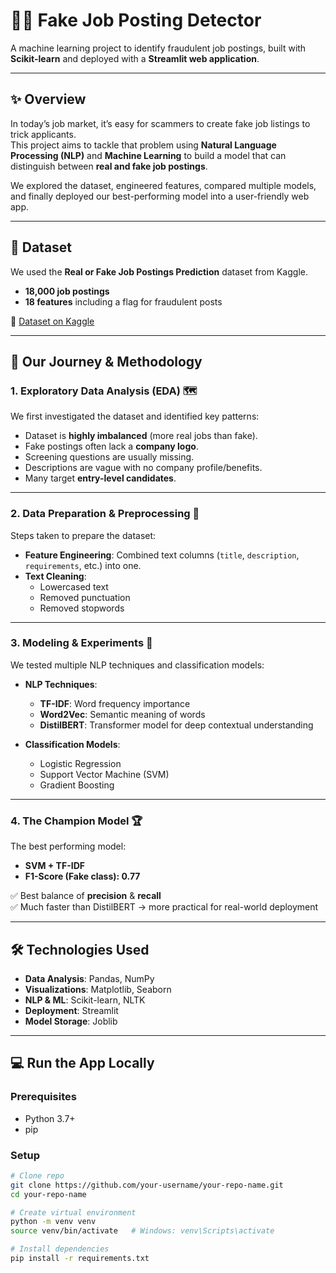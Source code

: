 # 🕵️‍♀️ Fake Job Posting Detector  

A machine learning project to identify fraudulent job postings, built with **Scikit-learn** and deployed with a **Streamlit web application**.  

---

## ✨ Overview  
In today’s job market, it’s easy for scammers to create fake job listings to trick applicants.  
This project aims to tackle that problem using **Natural Language Processing (NLP)** and **Machine Learning** to build a model that can distinguish between **real and fake job postings**.  

We explored the dataset, engineered features, compared multiple models, and finally deployed our best-performing model into a user-friendly web app.  

---

## 💾 Dataset  
We used the **Real or Fake Job Postings Prediction** dataset from Kaggle.  
- **18,000 job postings**  
- **18 features** including a flag for fraudulent posts  

📂 [Dataset on Kaggle](https://www.kaggle.com/datasets/shivamb/real-or-fake-job-postings)  

---

## 🚀 Our Journey & Methodology  

### 1. Exploratory Data Analysis (EDA) 🗺️  
We first investigated the dataset and identified key patterns:  
- Dataset is **highly imbalanced** (more real jobs than fake).  
- Fake postings often lack a **company logo**.  
- Screening questions are usually missing.  
- Descriptions are vague with no company profile/benefits.  
- Many target **entry-level candidates**.  

---

### 2. Data Preparation & Preprocessing 🧹  
Steps taken to prepare the dataset:  
- **Feature Engineering**: Combined text columns (`title`, `description`, `requirements`, etc.) into one.  
- **Text Cleaning**:  
  - Lowercased text  
  - Removed punctuation  
  - Removed stopwords  

---

### 3. Modeling & Experiments 🔬  
We tested multiple NLP techniques and classification models:  

- **NLP Techniques**:  
  - **TF-IDF**: Word frequency importance  
  - **Word2Vec**: Semantic meaning of words  
  - **DistilBERT**: Transformer model for deep contextual understanding  

- **Classification Models**:  
  - Logistic Regression  
  - Support Vector Machine (SVM)  
  - Gradient Boosting  

---

### 4. The Champion Model 🏆  
The best performing model:  
- **SVM + TF-IDF**  
- **F1-Score (Fake class): 0.77**  

✅ Best balance of **precision** & **recall**  
✅ Much faster than DistilBERT → more practical for real-world deployment  

---

## 🛠️ Technologies Used  
- **Data Analysis**: Pandas, NumPy  
- **Visualizations**: Matplotlib, Seaborn  
- **NLP & ML**: Scikit-learn, NLTK  
- **Deployment**: Streamlit  
- **Model Storage**: Joblib  

---

## 💻 Run the App Locally  

### Prerequisites  
- Python 3.7+  
- pip  

### Setup  
```bash
# Clone repo
git clone https://github.com/your-username/your-repo-name.git
cd your-repo-name

# Create virtual environment
python -m venv venv
source venv/bin/activate   # Windows: venv\Scripts\activate

# Install dependencies
pip install -r requirements.txt

